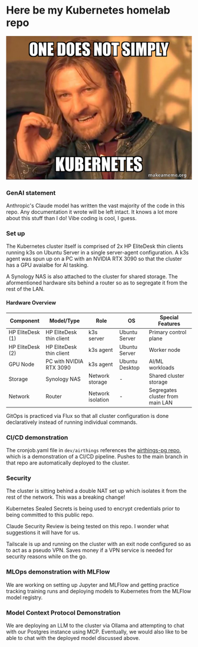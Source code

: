 # Here be my Kubernetes homelab repo
![K8s Meme](welcome.png)

### GenAI statement
Anthropic's Claude model has written the vast majority of the code in this repo. Any documentation it wrote will be left intact. It knows a lot more about this stuff than I do! Vibe coding is cool, I guess.

### Set up
The Kubernetes cluster itself is comprised of 2x HP EliteDesk thin clients running k3s on Ubuntu Server in a single server-agent configuration. A k3s agent was spun up on a PC with an NVIDIA RTX 3090 so that the cluster has a GPU avaialbe for AI tasking.

A Synology NAS is also attached to the cluster for shared storage. The aformentioned hardware sits behind a router so as to segregate it from the rest of the LAN.

#### Hardware Overview

| Component | Model/Type | Role | OS | Special Features |
|-----------|------------|------|----|--------------------|
| HP EliteDesk (1) | HP EliteDesk thin client | k3s server | Ubuntu Server | Primary control plane |
| HP EliteDesk (2) | HP EliteDesk thin client | k3s agent | Ubuntu Server | Worker node |
| GPU Node | PC with NVIDIA RTX 3090 | k3s agent | Ubuntu Desktop | AI/ML workloads |
| Storage | Synology NAS | Network storage | - | Shared cluster storage |
| Network | Router | Network isolation | - | Segregates cluster from main LAN |  

GitOps is practiced via Flux so that all cluster configuration is done declaratively instead of running individual commands.

### CI/CD demonstration
The cronjob.yaml file in `dev/airthings` references the [airthings-pg repo](https://github.com/rhprasad0/airthings-pg), which is a demonstration of a CI/CD pipeline. Pushes to the main branch in that repo are automatically deployed to the cluster.

### Security
The cluster is sitting behind a double NAT set up which isolates it from the rest of the network. This was a breaking change!

Kubernetes Sealed Secrets is being used to encrypt credentials prior to being committed to this public repo. 

Claude Security Review is being tested on this repo. I wonder what suggestions it will have for us.

Tailscale is up and running on the cluster with an exit node configured so as to act as a pseudo VPN. Saves money if a VPN service is needed for security reasons while on the go.

### MLOps demonstration with MLFlow
We are working on setting up Jupyter and MLFlow and getting practice tracking training runs and deploying models to Kubernetes from the MLFlow model registry.

### Model Context Protocol Demonstration
We are deploying an LLM to the cluster via Ollama and attempting to chat with our Postgres instance using MCP. Eventually, we would also like to be able to chat with the deployed model discussed above.